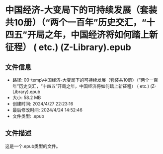 ﻿# 中国经济-大变局下的可持续发展（套装共10册）（“两个一百年”历史交汇，“十四五”开局之年，中国经济将如何踏上新征程） ( etc.) (Z-Library).epub

## 文件信息
- 路径: 00-temp\中国经济-大变局下的可持续发展（套装共10册）（“两个一百年”历史交汇，“十四五”开局之年，中国经济将如何踏上新征程） ( etc.) (Z-Library).epub
- 大小: 58.2 MB
- 创建时间: 2024/4/27 22:23:16
- 最后修改时间: 2024/4/24 14:52:46
- 文件类型: .epub

## 文件描述
这是一个.epub类型的文件。

